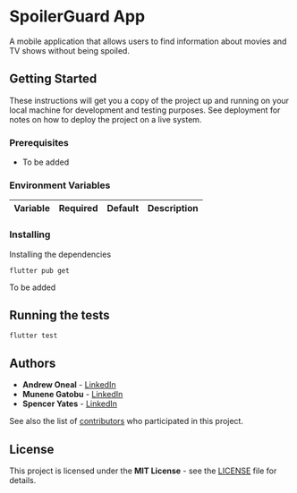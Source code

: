 # SpoilerGuard App

A mobile application that allows users to find information about movies and TV shows without being spoiled.

## Getting Started

These instructions will get you a copy of the project up and running on your local machine for development and testing purposes. See deployment for notes on how to deploy the project on a live system.

### Prerequisites

- To be added

### Environment Variables

|       Variable       | Required |              Default               |                              Description                               |
| :------------------: | :------: | :--------------------------------: | :--------------------------------------------------------------------: |

### Installing

Installing the dependencies

```sh-session
flutter pub get
```

To be added

## Running the tests

```sh-session
flutter test
```

## Authors

- **Andrew Oneal** - [LinkedIn](https://www.linkedin.com/in/andrewjoneal)
- **Munene Gatobu** - [LinkedIn](https://www.linkedin.com/in/munenegatobu)
- **Spencer Yates** - [LinkedIn](https://www.linkedin.com/in/sdy329)

See also the list of [contributors](https://github.com/AndrewOneal/capstone/contributors) who participated in this project.

## License

This project is licensed under the **MIT License** - see the [LICENSE](LICENSE) file for details.
